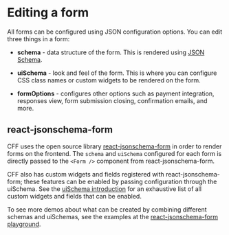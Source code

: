 # Editing a form

All forms can be configured using JSON configuration options. You can edit three things in a form:

- **schema** - data structure of the form. This is rendered using [JSON Schema](https://json-schema.org/).

- **uiSchema** - look and feel of the form. This is where you can configure CSS class names or custom widgets to be rendered on the form.

- **formOptions** - configures other options such as payment integration, responses view, form submission closing, confirmation emails, and more.

## react-jsonschema-form

CFF uses the open source library [react-jsonschema-form](https://github.com/rjsf-team/react-jsonschema-form) in order to render forms on the frontend. The `schema` and `uiSchema` configured for each form is directly passed to the `<Form />` component from react-jsonschema-form.

CFF also has custom widgets and fields registered with react-jsonschema-form; these features can be enabled by passing configuration through the uiSchema. See the [uiSchema introduction](uischema/introduction.md) for an exhaustive list of all custom widgets and fields that can be enabled.

To see more demos about what can be created by combining different schemas and uiSchemas, see the examples at the [react-jsonschema-form playground](https://rjsf-team.github.io/react-jsonschema-form/). 
